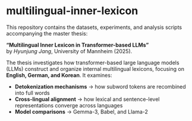 # multilingual-inner-lexicon

This repository contains the datasets, experiments, and analysis scripts accompanying the master thesis:

**“Multilingual Inner Lexicon in Transformer-based LLMs”**  
by *Hyunjung Jang*, University of Mannheim (2025).

The thesis investigates how transformer-based large language models (LLMs) construct and organize internal multilingual lexicons, focusing on **English, German, and Korean**. It examines:

- **Detokenization mechanisms** → how subword tokens are recombined into full words  
- **Cross-lingual alignment** → how lexical and sentence-level representations converge across languages  
- **Model comparisons** → Gemma-3, Babel, and Llama-2  
